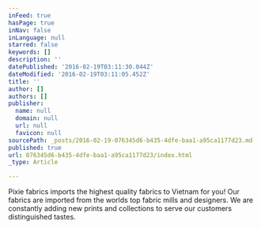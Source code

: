 ```yaml
---
inFeed: true
hasPage: true
inNav: false
inLanguage: null
starred: false
keywords: []
description: ''
datePublished: '2016-02-19T03:11:30.044Z'
dateModified: '2016-02-19T03:11:05.452Z'
title: ''
author: []
authors: []
publisher:
  name: null
  domain: null
  url: null
  favicon: null
sourcePath: _posts/2016-02-19-076345d6-b435-4dfe-baa1-a95ca1177d23.md
published: true
url: 076345d6-b435-4dfe-baa1-a95ca1177d23/index.html
_type: Article

---
```

Pixie fabrics imports the highest quality fabrics to Vietnam for you! Our fabrics are imported from the worlds top fabric mills and designers. We are constantly adding new prints and collections to serve our customers distinguished tastes.